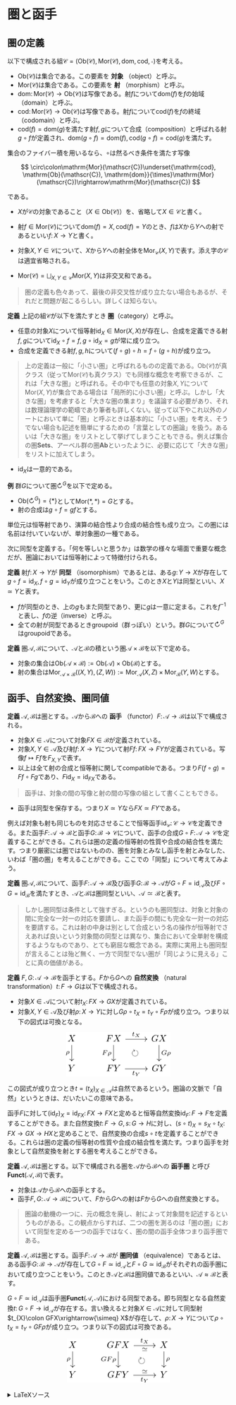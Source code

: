 # 圏と函手

## 圏の定義

以下で構成される組$\mathscr{C}=(\mathrm{Ob}(\mathscr{C}), \mathrm{Mor}(\mathscr{C}), \mathrm{dom}, \mathrm{cod}, \circ )$を考える。

- $\mathrm{Ob}(\mathscr{C})$は集合である。この要素を **対象** （object）と呼ぶ。
- $\mathrm{Mor}(\mathscr{C})$は集合である。この要素を **射** （morphism）と呼ぶ。
- $\mathrm{dom}\colon\mathrm{Mor}(\mathscr{C})\rightarrow\mathrm{Ob}(\mathscr{C})$は写像である。射$f$について$\mathrm{dom}(f)$を$f$の始域（domain）と呼ぶ。
- $\mathrm{cod}\colon\mathrm{Mor}(\mathscr{C})\rightarrow\mathrm{Ob}(\mathscr{C})$は写像である。射$f$について$\mathrm{cod}(f)$を$f$の終域（codomain）と呼ぶ。
- $\mathrm{cod}(f)=\mathrm{dom}(g)$を満たす射$f, g$について合成（composition）と呼ばれる射$g\circ f$が定義され、$\mathrm{dom}(g\circ f)=\mathrm{dom}(f), \mathrm{cod}(g\circ f)=\mathrm{cod}(g)$を満たす。

集合のファイバー積を用いるなら、$\circ$は然るべき条件を満たす写像

$$
\circ\colon\mathrm{Mor}(\mathscr{C})\underset{\mathrm{cod}, \mathrm{Ob}(\mathscr{C}), \mathrm{dom}}{\times}\mathrm{Mor}(\mathscr{C})\rightarrow\mathrm{Mor}(\mathscr{C})
$$

である。

- $X$が$\mathscr{C}$の対象であること（$X\in\mathrm{Ob}(\mathscr{C})$）を、省略して$X\in\mathscr{C}$と書く。
- 射$f\in\mathrm{Mor}(\mathscr{C})$について$\mathrm{dom}(f)=X, \mathrm{cod}(f)=Y$のとき、$f$は$X$から$Y$への射であるといい$f\colon X\rightarrow Y$と書く。
- 対象$X, Y\in\mathscr{C}$について、$X$から$Y$への射全体を$\mathrm{Mor}_{\mathscr{C}}(X, Y)$で表す。添え字の$\mathscr{C}$は適宜省略される。

- $\mathrm{Mor}(\mathscr{C})=\bigsqcup_{X, Y\in\mathscr{C}}\mathrm{Mor}(X, Y)$は非交叉和である。

> 圏の定義も色々あって、最後の非交叉性が成り立たない場合もあるが、それだと問題が起こるらしい。詳しくは知らない。

__定義__ 上記の組$\mathscr{C}$が以下を満たすとき **圏**（category）と呼ぶ。

- 任意の対象$X$について恒等射$\mathrm{id}_{X}\in\mathrm{Mor}(X, X)$が存在し、合成を定義できる射$f, g$について$\mathrm{id}_{X}\circ f=f, g\circ\mathrm{id}_{X}=g$が常に成り立つ。
- 合成を定義できる射$f, g, h$について$(f\circ g)\circ h=f\circ(g\circ h)$が成り立つ。

> 上の定義は一般に「小さい圏」と呼ばれるものの定義である。$\mathrm{Ob}(\mathscr{C})$が真クラス（従って$\mathrm{Mor}(\mathscr{C})$も真クラス）でも同様な概念を考察できるが、これは「大きな圏」と呼ばれる。その中でも任意の対象$X, Y$について$\mathrm{Mor}(X, Y)$が集合である場合は「局所的に小さい圏」と呼ぶ。しかし「大きな圏」を考慮すると「大きな圏の集まり」を議論する必要があり、それは数理論理学の範疇であり筆者も詳しくない。従って以下やこれ以外のノートにおいて単に「圏」と呼ぶときは基本的に「小さい圏」を考え、そうでない場合も記述を簡単にするための「言葉としての圏論」を扱う。あるいは「大きな圏」をリストとして挙げてしまうこともできる。例えば集合の圏$\mathbf{Sets}$、アーベル群の圏$\mathbf{Ab}$といったように、必要に応じて「大きな圏」をリストに加えてしまう。

- $\mathrm{id}_{X}$は一意的である。

__例__ 群$G$について圏$\circlearrowright^{G}$を以下で定める。

- $\mathrm{Ob}(\circlearrowright^{G})=\lbrace \ast \rbrace$として$\mathrm{Mor}(\ast, \ast)=G$とする。
- 射の合成は$g\circ f=gf$とする。

単位元は恒等射であり、演算の結合性より合成の結合性も成り立つ。この圏には名前は付いていないが、単対象圏の一種である。

次に同型を定義する。「何を等しいと思うか」は数学の様々な場面で重要な概念だが、圏論においては恒等射によって特徴付けられる。

__定義__ 射$f\colon X\rightarrow Y$が **同型** （isomorphism）であるとは、ある$g\colon Y\rightarrow X$が存在して$g\circ f=\mathrm{id}_{X}, f\circ g=\mathrm{id}_{Y}$が成り立つことをいう。このとき$X$と$Y$は同型といい、$X\simeq Y$と表す。

- $f$が同型のとき、上の$g$もまた同型であり、更に$g$は一意に定まる。これを$f^{-1}$と表し、$f$の逆（inverse）と呼ぶ。
- 全ての射が同型であるときgroupoid（群っぽい）という。群$G$について$\circlearrowright^{G}$はgroupoidである。

__定義__ 圏$\mathscr{A}, \mathscr{B}$について、$\mathscr{A}$と$\mathscr{B}$の積という圏$\mathscr{A}\times\mathscr{B}$を以下で定める。

- 対象の集合は$\mathrm{Ob}(\mathscr{A}\times\mathscr{B}):=\mathrm{Ob}(\mathscr{A})\times\mathrm{Ob}(\mathscr{B})$とする。
- 射の集合は$\mathrm{Mor}_{\mathscr{A}\times\mathscr{B}}((X, Y), (Z, W)):=\mathrm{Mor}_{\mathscr{A}}(X, Z)\times\mathrm{Mor}_{\mathscr{B}}(Y, W)$とする。


## 函手、自然変換、圏同値

__定義__ $\mathscr{A}, \mathscr{B}$は圏とする。$\mathscr{A}$から$\mathscr{B}$への **函手** （functor）$F\colon\mathscr{A}\rightarrow\mathscr{B}$は以下で構成される。

- 対象$X\in\mathscr{A}$について対象$FX\in\mathscr{B}$が定義されている。
- 対象$X, Y\in\mathscr{A}$及び射$f\colon X\rightarrow Y$について射$Ff\colon FX\rightarrow FY$が定義されている。写像$f\mapsto Ff$を$F_{X, Y}$で表す。
- 以上は全て射の合成と恒等射に関してcompatibleである。つまり$F(f\circ g)=Ff\circ Fg$であり、$F\mathrm{id}_{X}=\mathrm{id}_{FX}$である。

> 函手は、対象の間の写像と射の間の写像の組として書くこともできる。

- 函手は同型を保存する。つまり$X\simeq Y$なら$FX\simeq FY$である。

例えば対象も射も同じものを対応させることで恒等函手$\mathrm{id}_{\mathscr{C}}\colon\mathscr{C}\rightarrow\mathscr{C}$を定義できる。また函手$F\colon\mathscr{A}\rightarrow\mathscr{B}$と函手$G\colon\mathscr{B}\rightarrow\mathscr{C}$について、函手の合成$G\circ F\colon\mathscr{A}\rightarrow\mathscr{C}$を定義することができる。これらは圏の定義の恒等射の性質や合成の結合性を満たす。つまり厳密には圏ではないものの、圏を対象とみなし函手を射とみなした、いわば「圏の圏」を考えることができる。ここでの「同型」について考えてみよう。

__定義__ 圏$\mathscr{A}, \mathscr{B}$について、函手$F\colon\mathscr{A}\rightarrow\mathscr{B}$及び函手$G\colon\mathscr{B}\rightarrow\mathscr{A}$が$G\circ F=\mathrm{id}_{\mathscr{A}}$及び$F\circ G=\mathrm{id}_{\mathscr{B}}$を満たすとき、$\mathscr{A}$と$\mathscr{B}$は圏同型といい、$\mathscr{A}\simeq\mathscr{B}$と表す。

> しかし圏同型は条件として強すぎる。というのも圏同型は、対象と対象の間に完全な一対一の対応を要請し、また函手の間にも完全な一対一の対応を要請する。これは射の中身は別として合成という名の操作が恒等射でさえあれば良いという対象間の同型とは異なり、集合において全単射を構成するようなものであり、とても窮屈な概念である。実際に実用上も圏同型が言えることは殆ど無く、一方で同型でない圏が「同じように見える」ことに真の価値がある。

__定義__ $F, G\colon \mathscr{A}\rightarrow\mathscr{B}$を函手とする。$F$から$G$への **自然変換** （natural transformation）$t\colon F\rightarrow G$は以下で構成される。

- 対象$X\in\mathscr{A}$について射$t_{X}\colon FX\rightarrow GX$が定義されている。
- 対象$X, Y\in\mathscr{A}$及び射$\rho\colon X\rightarrow Y$に対し$G\rho\circ t_{X}=t_{Y}\circ F\rho$が成り立つ。つまり以下の図式は可換となる。

<p align=center><img src="pics/category_01.svg" height="100"></p>

この図式が成り立つとき$t=(t_{X})_{X\in\mathscr{A}}$は自然であるという。圏論の文脈で「自然」というときは、だいたいこの意味である。

函手$F$に対して$(\mathrm{id}_{F})_{X}=\mathrm{id}_{FX}\colon FX\rightarrow FX$と定めると恒等自然変換$\mathrm{id}_{F}\colon F\rightarrow F$を定義することができる。また自然変換$t\colon F\rightarrow G, s\colon G\rightarrow H$に対し、$(s\circ t)_{X}=s_{X}\circ t_{X}\colon FX\rightarrow GX\rightarrow HX$と定めることで、自然変換の合成$s\circ t$を定義することができる。これらは圏の定義の恒等射の性質や合成の結合性を満たす。つまり函手を対象として自然変換を射とする圏を考えることができる。

__定義__ $\mathscr{A}, \mathscr{B}$は圏とする。以下で構成される圏を$\mathscr{A}$から$\mathscr{B}$への **函手圏** と呼び$\mathbf{Funct}(\mathscr{A}, \mathscr{B})$で表す。
- 対象は$\mathscr{A}$から$\mathscr{B}$への函手とする。
- 函手$F, G\colon\mathscr{A}\rightarrow\mathscr{B}$について、$F$から$G$への射は$F$から$G$への自然変換とする。

> 圏論の動機の一つに、元の概念を廃し、射によって対象間を記述するというものがある。この観点からすれば、二つの圏を測るのは「圏の圏」において同型を定める一つの函手ではなく、圏の間の函手全体つまり函手圏である。

__定義__ $\mathscr{A}, \mathscr{B}$は圏とする。函手$F\colon\mathscr{A}\rightarrow\mathscr{B}$が **圏同値** （equivalence）であるとは、ある函手$G\colon\mathscr{B}\rightarrow\mathscr{A}$が存在して$G\circ F\simeq\mathrm{id}_{\mathscr{A}}$と$F\circ G\simeq\mathrm{id}_{\mathscr{B}}$がそれぞれの函手圏において成り立つことをいう。このとき$\mathscr{A}$と$\mathscr{B}$は圏同値であるといい、$\mathscr{A}\approx\mathscr{B}$と表す。

$G\circ F\simeq\mathrm{id}_{\mathscr{A}}$は函手圏$\mathbf{Funct}(\mathscr{A}, \mathscr{A})$における同型である。即ち同型となる自然変換$t\colon G\circ F\rightarrow\mathrm{id}_{\mathscr{A}}$が存在する。言い換えると対象$X\in\mathscr{A}$に対して同型射$t_{X}\colon GFX\xrightarrow{\simeq} X$が存在して、$\rho\colon X\rightarrow Y$について$\rho\circ t_{X}=t_{Y}\circ GF\rho$が成り立つ。つまり以下の図式は可換である。

<p align=center><img src="pics/category_02.svg" height="100"></p>


<details>
<summary>LaTeXソース</summary>

```latex
% プリアンブル
\usepackage{amsmath, amssymb, mathrsfs}
\usepackage{tikz-cd}
```

```latex
% category_01.svg
\begin{tikzcd}[contains/.style = {phantom, "\ni", sloped}]
X \arrow[d, "\rho"'] & FX \arrow[r, "t_{X}"] \arrow[d, "F\rho"'] \arrow[dr, phantom, "\circlearrowright"] & GX \arrow[d, "G\rho"] \\
Y & FY \arrow[r, "t_{Y}"'] & GY
\end{tikzcd}
```

```latex
% category_02.svg
\begin{tikzcd}[contains/.style = {phantom, "\ni", sloped}]
X \arrow[d, "\rho"'] & GFX \arrow[r, "t_{X}", "\simeq"'] \arrow[d, "GF\rho"'] \arrow[dr, phantom, "\circlearrowright"] & X \arrow[d, "\rho"] \\
Y & GFY \arrow[r, "\simeq", "t_{Y}"'] & Y
\end{tikzcd}
```

</details>

<!--
```latex {cmd}
\documentclass{standalone}
\usepackage{amsmath, amssymb, mathrsfs}
\usepackage{tikz-cd}
\begin{document}

\begin{tikzcd}[contains/.style = {phantom, "\ni", sloped}]
X \arrow[d, "\rho"'] & GFX \arrow[r, "t_{X}", "\simeq"'] \arrow[d, "GF\rho"'] \arrow[dr, phantom, "\circlearrowright"] & X \arrow[d, "\rho"] \\
Y & GFY \arrow[r, "\simeq", "t_{Y}"'] & Y &
\end{tikzcd}

\end{document}
```
-->



